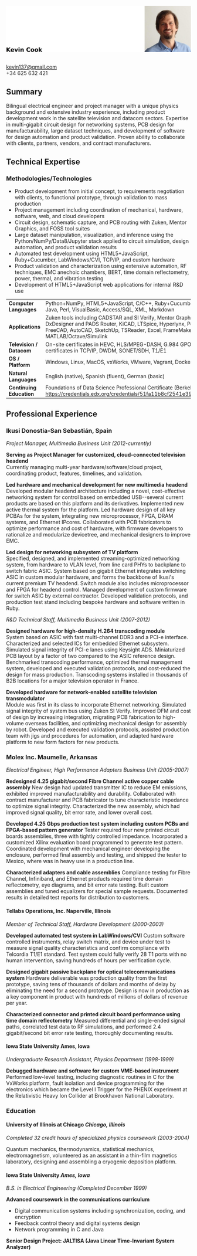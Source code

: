 ![Kevin_Cook](/__headshot.jpeg)
## 
kevin137@gmail.com  
+34 625 632 421  

## Summary

Bilingual electrical engineer and project manager with a unique physics background and extensive industry experience, including product development work in the satellite television and datacom sectors. Expertise in multi-gigabit circuit design for networking systems, PCB design for manufacturability, large dataset techniques, and development of software for design automation and product validation. Proven ability to collaborate with clients, partners, vendors, and contract manufacturers.

## Technical Expertise
### Methodologies/Technologies
-  Product development from initial concept, to requirements negotiation with clients, to functional prototype, through validation to mass production
-  Project management including coordination of mechanical, hardware, software, web, and cloud developers
-  Circuit design, schematic capture, and PCB routing with Zuken, Mentor Graphics, and FOSS tool suites
- Large dataset manipulation, visualization, and inference using the Python/NumPy/Data8/Jupyter stack applied to circuit simulation, design automation, and product validation results
- Automated test development using HTML5+JavaScript, Ruby+Cucumber, LabWindows/CVI, TCP/IP, and custom hardware
- Product validation and characterization using extensive automation, RF techniques, EMC anechoic chambers, BERT, time domain reflectometry, power, thermal, and vibration testing
- Development of HTML5+JavaScript web applications for internal R&D use 

|     |     |
| :-- | :-- |
|**Computer Languages**   | Python+NumPy, HTML5+JavaScript, C/C++, Ruby+Cucumber, LabWindows/CVI, Java, Perl, VisualBasic, Access/SQL, XML, Markdown |
| **Applications**         | Zuken tools including CADSTAR and SI Verify, Mentor Graphics tools including DxDesigner and PADS Router, KiCAD, LTSpice, Hyperlynx, Polar, SolidWorks, FreeCAD, AutoCAD, SketchUp, TSReader, Excel, FrameMaker, MATLAB/Octave/Simulink     |
| **Television / Datacom** | On-site certificates in HEVC, HLS/MPEG-DASH, G.984 GPON; Telcordia certificates in TCP/IP, DWDM, SONET/SDH, T1/E1                 |
| **OS / Platform**        | Windows, Linux, MacOS, vxWorks, VMware, Vagrant, Docker, EC2 |
| **Natural Languages**    | English (native), Spanish (fluent), German (basic)           |
| **Continuing Education** | Foundations of Data Science Professional Certificate (BerkeleyX, 2018) https://credentials.edx.org/credentials/51fa11b8cf2541e39a7abea490b152e6/ |

## Professional Experience
 
### Ikusi  Donostia-San Sebastián, Spain

*Project Manager, Multimedia Business Unit (2012-currently)*

**Serving as Project Manager for customized, cloud-connected television headend**  
Currently managing multi-year hardware/software/cloud project, coordinating product, features, timelines, and validation. 

**Led hardware and mechanical development for new multimedia headend**  
Developed modular headend architecture including a novel, cost-effective networking system for control based on embedded USB--several current products are based on this platform and its derivatives. Implemented new active thermal system for the platform. Led hardware design of all key PCBAs for the system, integrating new microprocessor, FPGA, DRAM systems, and Ethernet IPcores. Collaborated with PCB fabricators to optimize performance and cost of hardware, with firmware developers to rationalize and modularize devicetree, and mechanical designers to improve EMC.

**Led design for networking subsystem of TV platform**  
Specified, designed, and implemented streaming-optimized networking system, from hardware to VLAN level, from line card PHYs to backplane to switch fabric ASIC. System based on gigabit Ethernet integrates switching ASIC in custom modular hardware, and forms the backbone of Ikusi's current premium TV headend. Switch module also includes microprocessor and FPGA for headend control. Managed development of custom firmware for switch ASIC by external contractor. Developed validation protocols, and production test stand including bespoke hardware and software written in Ruby.

*R&D Technical Staff, Multimedia Business Unit (2007-2012)*

**Designed hardware for high-density H.264 transcoding module**  
System based on ASIC with fast multi-channel DDR3 and a PCI-e interface. Characterized and selected ICs for embedded Ethernet subsystem. Simulated signal integrity of PCI-e lanes using Keysight ADS. Miniaturized PCB layout by a factor of two compared to the ASIC reference design. Benchmarked transcoding performance, optimized thermal management system, developed and executed validation protocols, and cost-reduced the design for mass production. Transcoding systems installed in thousands of B2B locations for a major television operator in France.

**Developed hardware for network-enabled satellite television transmodulator**  
Module was first in its class to incorporate Ethernet networking. Simulated signal integrity of system bus using Zuken SI Verify. Improved DFM and cost of design by increasing integration, migrating PCB fabrication to high-volume overseas facilities, and optimizing mechanical design for assembly by robot. Developed and executed validation protocols, assisted production team with jigs and procedures for automation, and adapted hardware platform to new form factors for new products.

### Molex Inc.  Maumelle, Arkansas
*Electrical Engineer, High Performance Adapters Business Unit (2005-2007)*

**Redesigned 4.25 gigabit/second Fibre Channel active copper cable assembly**
New design had updated transmitter IC to reduce EM emissions, exhibited improved manufacturability and durability. Collaborated with contract manufacturer and PCB fabricator to tune characteristic impedance to optimize signal integrity. Characterized the new assembly, which had improved signal quality, bit error rate, and lower overall cost.

**Developed 4.25 Gbps production test system including custom PCBs and FPGA-based pattern generator**
Tester required four new printed circuit boards assemblies, three with tightly controlled impedance. Incorporated a customized Xilinx evaluation board programmed to generate test pattern. Coordinated development with mechanical engineer developing the enclosure, performed final assembly and testing, and shipped the tester to Mexico, where was in heavy use in a production line.

**Characterized adapters and cable assemblies**
Compliance testing for Fibre Channel, Infiniband, and Ethernet products required time domain reflectometry, eye diagrams, and bit error rate testing. Built custom assemblies and tuned equalizers for special sample requests. Documented results in detailed test reports for distribution to customers.

#### Tellabs Operations, Inc.  Naperville, Illinois
*Member of Technical Staff, Hardware Development  (2000-2003)*

**Developed automated test system in LabWindows/CVI**
Custom software controlled instruments, relay switch matrix, and device under test to measure signal quality characteristics and confirm compliance with Telcordia T1/E1 standard. Test system could fully verify 28 T1 ports with no human intervention, saving hundreds of hours per verification cycle.

**Designed gigabit passive backplane for optical telecommunications system**
Hardware deliverable was production quality from the first prototype, saving tens of thousands of dollars and months of delay by eliminating the need for a second prototype. Design is now in production as a key component in product with hundreds of millions of dollars of revenue per year.

**Characterized connector and printed circuit board performance using time domain reflectometry**
Measured differential and single-ended signal paths, correlated test data to RF simulations, and performed 2.4 gigabit/second bit error rate testing, thoroughly documenting results.

#### Iowa State University  Ames, Iowa
*Undergraduate Research Assistant, Physics Department  (1998-1999)*

**Debugged hardware and software for custom VME-based instrument**
Performed low-level testing, including diagnostic routines in C for the VxWorks platform, fault isolation and device programming for the electronics which became the Level I Trigger for the PHENIX experiment at the Relativistic Heavy Ion Collider at Brookhaven National Laboratory.

### Education

#### University of Illinois at Chicago  *Chicago, Illinois*
*Completed 32 credit hours of specialized physics coursework (2003-2004)*

Quantum mechanics, thermodynamics, statistical mechanics, electromagnetism, volunteered as an assistant in a thin-film magnetics laboratory, designing and assembling a cryogenic deposition platform.
 
#### Iowa State University *Ames, Iowa*
*B.S. in Electrical Engineering (Completed December 1999)*

**Advanced coursework in the communications curriculum**
- Digital communication systems including synchronization, coding, and encryption
- Feedback control theory and digital systems design
- Network programming in C and Java

**Senior Design Project: JALTISA (Java Linear Time-Invariant System Analyzer)**
